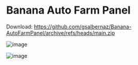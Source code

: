 # Banana Auto Farm Panel

Download: https://github.com/gsalbernaz/Banana-AutoFarmPanel/archive/refs/heads/main.zip



![image](https://github.com/gsalbernaz/portfolio-gabrielalbernaz/assets/134719168/b6648a8a-c677-43c5-ad4e-bbf48245b5b9)

![image](https://github.com/gsalbernaz/portfolio-gabrielalbernaz/assets/134719168/efa43784-4627-4eb6-98ad-353589f54791)
